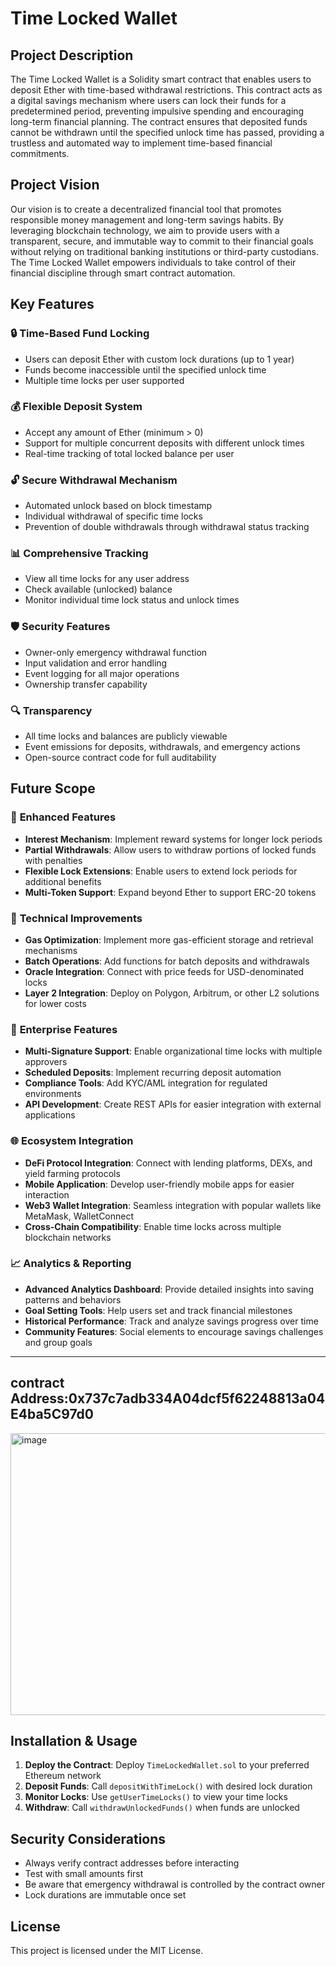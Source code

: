 # Time Locked Wallet

## Project Description

The Time Locked Wallet is a Solidity smart contract that enables users to deposit Ether with time-based withdrawal restrictions. This contract acts as a digital savings mechanism where users can lock their funds for a predetermined period, preventing impulsive spending and encouraging long-term financial planning. The contract ensures that deposited funds cannot be withdrawn until the specified unlock time has passed, providing a trustless and automated way to implement time-based financial commitments.

## Project Vision

Our vision is to create a decentralized financial tool that promotes responsible money management and long-term savings habits. By leveraging blockchain technology, we aim to provide users with a transparent, secure, and immutable way to commit to their financial goals without relying on traditional banking institutions or third-party custodians. The Time Locked Wallet empowers individuals to take control of their financial discipline through smart contract automation.

## Key Features

### 🔒 **Time-Based Fund Locking**
- Users can deposit Ether with custom lock durations (up to 1 year)
- Funds become inaccessible until the specified unlock time
- Multiple time locks per user supported

### 💰 **Flexible Deposit System**
- Accept any amount of Ether (minimum > 0)
- Support for multiple concurrent deposits with different unlock times
- Real-time tracking of total locked balance per user

### 🔓 **Secure Withdrawal Mechanism**
- Automated unlock based on block timestamp
- Individual withdrawal of specific time locks
- Prevention of double withdrawals through withdrawal status tracking

### 📊 **Comprehensive Tracking**
- View all time locks for any user address
- Check available (unlocked) balance
- Monitor individual time lock status and unlock times

### 🛡️ **Security Features**
- Owner-only emergency withdrawal function
- Input validation and error handling
- Event logging for all major operations
- Ownership transfer capability

### 🔍 **Transparency**
- All time locks and balances are publicly viewable
- Event emissions for deposits, withdrawals, and emergency actions
- Open-source contract code for full auditability

## Future Scope

### 🚀 **Enhanced Features**
- **Interest Mechanism**: Implement reward systems for longer lock periods
- **Partial Withdrawals**: Allow users to withdraw portions of locked funds with penalties
- **Flexible Lock Extensions**: Enable users to extend lock periods for additional benefits
- **Multi-Token Support**: Expand beyond Ether to support ERC-20 tokens

### 🔧 **Technical Improvements**
- **Gas Optimization**: Implement more gas-efficient storage and retrieval mechanisms
- **Batch Operations**: Add functions for batch deposits and withdrawals
- **Oracle Integration**: Connect with price feeds for USD-denominated locks
- **Layer 2 Integration**: Deploy on Polygon, Arbitrum, or other L2 solutions for lower costs

### 🏢 **Enterprise Features**
- **Multi-Signature Support**: Enable organizational time locks with multiple approvers
- **Scheduled Deposits**: Implement recurring deposit automation
- **Compliance Tools**: Add KYC/AML integration for regulated environments
- **API Development**: Create REST APIs for easier integration with external applications

### 🌐 **Ecosystem Integration**
- **DeFi Protocol Integration**: Connect with lending platforms, DEXs, and yield farming protocols
- **Mobile Application**: Develop user-friendly mobile apps for easier interaction
- **Web3 Wallet Integration**: Seamless integration with popular wallets like MetaMask, WalletConnect
- **Cross-Chain Compatibility**: Enable time locks across multiple blockchain networks

### 📈 **Analytics & Reporting**
- **Advanced Analytics Dashboard**: Provide detailed insights into saving patterns and behaviors
- **Goal Setting Tools**: Help users set and track financial milestones
- **Historical Performance**: Track and analyze savings progress over time
- **Community Features**: Social elements to encourage savings challenges and group goals

---

## contract Address:0x737c7adb334A04dcf5f62248813a04E4ba5C97d0
<img width="929" height="451" alt="image" src="https://github.com/user-attachments/assets/57ee5327-e4fc-4b43-9731-37c24d2b193d" />


## Installation & Usage

1. **Deploy the Contract**: Deploy `TimeLockedWallet.sol` to your preferred Ethereum network
2. **Deposit Funds**: Call `depositWithTimeLock()` with desired lock duration
3. **Monitor Locks**: Use `getUserTimeLocks()` to view your time locks
4. **Withdraw**: Call `withdrawUnlockedFunds()` when funds are unlocked

## Security Considerations

- Always verify contract addresses before interacting
- Test with small amounts first
- Be aware that emergency withdrawal is controlled by the contract owner
- Lock durations are immutable once set

## License

This project is licensed under the MIT License.

